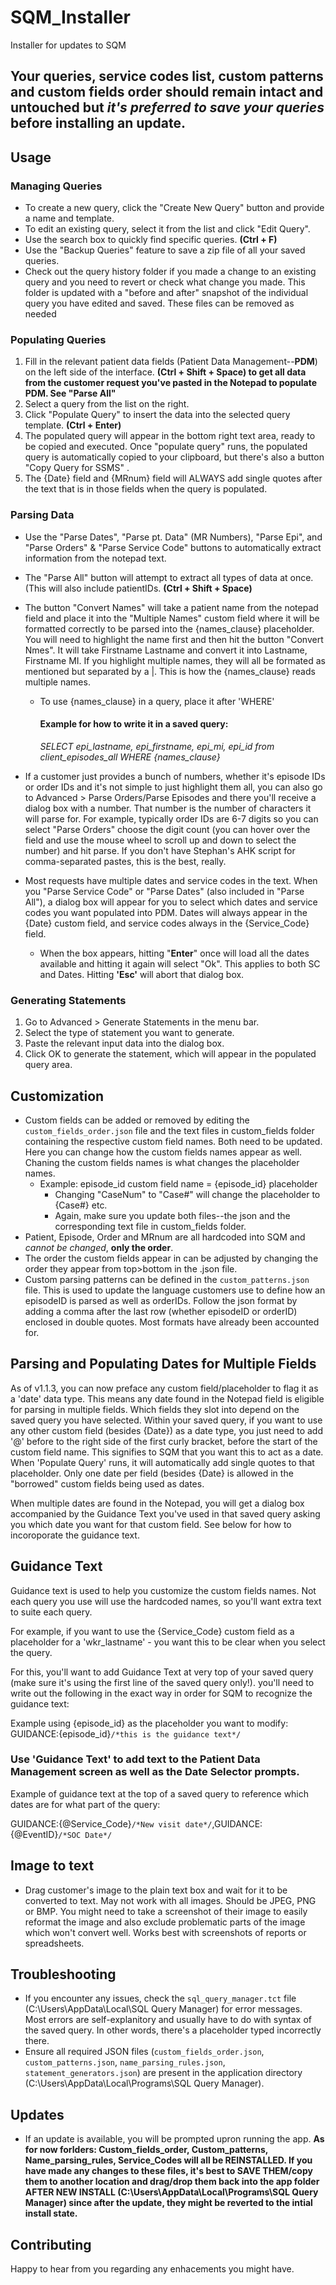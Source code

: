 # SQM_Installer
Installer for updates to SQM

**Your queries, service codes list, custom patterns and custom fields order should remain intact and untouched but _it's preferred to save your queries_ before installing an update.**
----------------------------------------------------------------------------------------------------------
## Usage

### Managing Queries

- To create a new query, click the "Create New Query" button and provide a name and template.
- To edit an existing query, select it from the list and click "Edit Query".
- Use the search box to quickly find specific queries. **(Ctrl + F)**
- Use the "Backup Queries" feature to save a zip file of all your saved queries.
- Check out the query history folder if you made a change to an existing query and you need to revert or check what change you made. This folder is updated with a "before and after" snapshot of the individual query you have edited and saved. These files can be removed as needed

### Populating Queries

1. Fill in the relevant patient data fields (Patient Data Management--**PDM**) on the left side of the interface. **(Ctrl + Shift + Space) to get all data from the customer request you've pasted in the Notepad to populate PDM. See "Parse All"**
2. Select a query from the list on the right.
3. Click "Populate Query" to insert the data into the selected query template. **(Ctrl + Enter)**
4. The populated query will appear in the bottom right text area, ready to be copied and executed. Once "populate query" runs, the populated query is automatically copied to your clipboard, but there's also a button "Copy Query for SSMS" .
5. The {Date} field and {MRnum} field will ALWAYS add single quotes after the text that is in those fields when the query is populated. 

### Parsing Data

- Use the "Parse Dates", "Parse pt. Data" (MR Numbers), "Parse Epi", and "Parse Orders" & "Parse Service Code" buttons to automatically extract information from the notepad text.
- The "Parse All" button will attempt to extract all types of data at once. (This will also include patientIDs. **(Ctrl + Shift + Space)**
- The button "Convert Names" will take a patient name from the notepad field and place it into the "Multiple Names" custom field where it will be formatted correctly to be parsed into the {names_clause} placeholder. You will need to highlight the name first and then hit the button "Convert Nmes". It will take Firstname Lastname and convert it into Lastname, Firstname MI. If you highlight multiple names, they will all be formated as mentioned but separated by a |. This is how the {names_clause} reads multiple names.
    - To use {names_clause} in a query, place it after 'WHERE'
      #### Example for how to write it in a saved query:
        *SELECT epi_lastname, epi_firstname, epi_mi, epi_id from client_episodes_all WHERE {names_clause}*
      
- If a customer just provides a bunch of numbers, whether it's episode IDs or order IDs and it's not simple to just highlight them all, you can also go to Advanced > Parse Orders/Parse Episodes and there you'll receive a dialog box with a number. That number is the number of characters it will parse for. For example, typically order IDs are 6-7 digits so you can select "Parse Orders" choose the digit count (you can hover over the field and use the mouse wheel to scroll up and down to select the number) and hit parse. If you don't have Stephan's AHK script for comma-separated pastes, this is the best, really.
- Most requests have multiple dates and service codes in the text. When you "Parse Service Code" or "Parse Dates" (also included in "Parse All"), a dialog box will appear for you to select which dates and service codes you want populated into PDM. Dates will always appear in the {Date} custom field, and service codes always in the {Service_Code} field.
    - When the box appears, hitting "**Enter**" once will load all the dates available and hitting it again will select "Ok". This applies to both SC and Dates. Hitting **'Esc'** will abort that dialog box.

### Generating Statements

1. Go to Advanced > Generate Statements in the menu bar.
2. Select the type of statement you want to generate.
3. Paste the relevant input data into the dialog box.
4. Click OK to generate the statement, which will appear in the populated query area.

## Customization

- Custom fields can be added or removed by editing the `custom_fields_order.json` file and the text files in custom_fields folder containing the respective custom field names. Both need to be updated. Here you can change how the custom fields names appear as well. Chaning the custom fields names is what changes the placeholder names.
  - Example: episode_id custom field name = {episode_id} placeholder
    - Changing "CaseNum" to "Case#" will change the placeholder to {Case#} etc.
    - Again, make sure you update both files--the json and the corresponding text file in custom_fields folder.
- Patient, Episode, Order and MRnum are all hardcoded into SQM and _cannot be changed_, **only the order**.
- The order the custom fields appear in can be adjusted by changing the order they appear from top>bottom in the .json file.
- Custom parsing patterns can be defined in the `custom_patterns.json` file. This is used to update the language customers use to define how an episodeID is parsed as well as orderIDs. Follow the json format by adding a comma after the last row (whether episodeID or orderID) enclosed in double quotes. Most formats have already been accounted for.

## Parsing and Populating Dates for Multiple Fields

As of v1.1.3, you can now preface any custom field/placeholder to flag it as a 'date' data type. This means any date found in the Notepad field is eligible for parsing in multiple fields. Which fields they slot into depend on the saved query you have selected. Within your saved query, if you want to use any other custom field (besides {Date}) as a date type, you just need to add '@' before to the right side of the first curly bracket, before the start of the custom field name. This signifies to SQM that you want this to act as a date. When 'Populate Query' runs, it will automatically add single quotes to that placeholder. Only one date per field (besides {Date} is allowed in the "borrowed" custom fields being used as dates. 

When multiple dates are found in the Notepad, you will get a dialog box accompanied by the Guidance Text you've used in that saved query asking you which date you want for that custom field. See below for how to incoroporate the guidance text.

## Guidance Text

Guidance text is used to help you customize the custom fields names. Not each query you use will use the hardcoded names, so you'll want extra text to suite each query.

For example, if you want to use the {Service_Code} custom field as a placeholder for a 'wkr_lastname' - you want this to be clear when you select the query. 

For this, you'll want to add Guidance Text at very top of your saved query (make sure it's using the first line of the saved query only!). you'll need to write out the following in the exact way in order for SQM to recognize the guidance text:

Example using {episode_id} as the placeholder you want to modify:
GUIDANCE:{episode_id}`/*this is the guidance text*/`

### Use 'Guidance Text' to add text to the Patient Data Management screen as well as the Date Selector prompts. 

Example of guidance text at the top of a saved query to reference which dates are for what part of the query: 

GUIDANCE:{@Service_Code}`/*New visit date*/`,GUIDANCE:{@EventID}`/*SOC Date*/`

## Image to text
- Drag customer's image to the plain text box and wait for it to be converted to text. May not work with all images. Should be JPEG, PNG or BMP. You might need to take a screenshot of their image to easily reformat the image and also exclude problematic parts of the image which won't convert well. Works best with screenshots of reports or spreadsheets.


## Troubleshooting

- If you encounter any issues, check the `sql_query_manager.tct` file (C:\Users\AppData\Local\SQL Query Manager) for error messages. Most errors are self-explanitory and usually have to do with syntax of the saved query. In other words, there's a placeholder typed incorrectly there.
- Ensure all required JSON files (`custom_fields_order.json`, `custom_patterns.json`, `name_parsing_rules.json`, `statement_generators.json`) are present in the application directory (C:\Users\AppData\Local\Programs\SQL Query Manager).

## Updates
- If an update is available, you will be prompted upron running the app. **As for now forlders: Custom_fields_order, Custom_patterns, Name_parsing_rules, Service_Codes will all be REINSTALLED. If you have made any changes to these files, it's best to SAVE THEM/copy them to another location and drag/drop them back into the app folder AFTER NEW INSTALL (C:\Users\AppData\Local\Programs\SQL Query Manager) since after the update, they might be reverted to the intial install state.** 

## Contributing

Happy to hear from you regarding any enhacements you might have.
